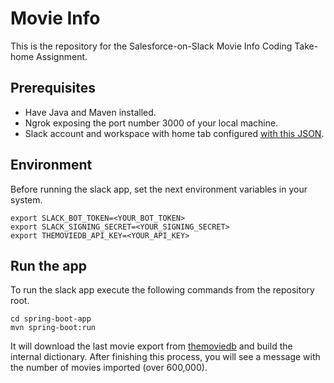 # Movie Info

This is the repository for the Salesforce-on-Slack Movie Info Coding Take-home Assignment.

## Prerequisites
* Have Java and Maven installed.
* Ngrok exposing the port number 3000 of your local machine.
* Slack account and workspace with home tab configured [with this JSON](https://github.com/danielblanco96/movie-info/blob/main/assets/view/home.json).

## Environment
Before running the slack app, set the next environment variables in your system.
```
export SLACK_BOT_TOKEN=<YOUR_BOT_TOKEN>
export SLACK_SIGNING_SECRET=<YOUR_SIGNING_SECRET>
export THEMOVIEDB_API_KEY=<YOUR_API_KEY>
```

## Run the app
To run the slack app execute the following commands from the repository root.
```
cd spring-boot-app
mvn spring-boot:run
```
It will download the last movie export from [themoviedb](https://www.themoviedb.org/) and build the internal dictionary. After finishing this process, you will see a message with the number of movies imported (over 600,000).
